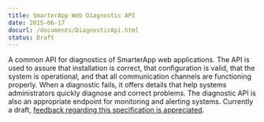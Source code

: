 ```yaml
---
title: SmarterApp Web Diagnostic API
date: 2015-06-17
docurl: /documents/DiagnosticApi.html
status: Draft
---
```

A common API for diagnostics of SmarterApp web applications. The API is used to assure that installation is correct, that configuration is valid, that the system is operational, and that all communication channels are functioning properly. When a diagnostic fails, it offers details that help systems administrators quickly diagnose and correct problems. The diagnostic API is also an appropriate endpoint for monitoring and alerting systems. Currently a draft, [feedback regarding this specification is appreciated](http://www.smarterapp.org/documents/IssuesManagement-GettingStarted.html). 
